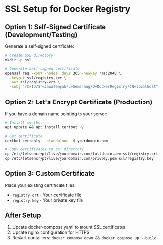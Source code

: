 # SSL Setup for Docker Registry

## Option 1: Self-Signed Certificate (Development/Testing)

Generate a self-signed certificate:

```bash
# Create SSL directory
mkdir -p ssl

# Generate self-signed certificate
openssl req -x509 -nodes -days 365 -newkey rsa:2048 \
  -keyout ssl/registry.key \
  -out ssl/registry.crt \
  -subj "/C=ID/ST=JawaTengah/L=Semarang/O=DockerRegistry/CN=localhost"
```

## Option 2: Let's Encrypt Certificate (Production)

If you have a domain name pointing to your server:

```bash
# Install certbot
apt update && apt install certbot -y

# Get certificate
certbot certonly --standalone -d yourdomain.com

# Copy certificates to ssl directory
cp /etc/letsencrypt/live/yourdomain.com/fullchain.pem ssl/registry.crt
cp /etc/letsencrypt/live/yourdomain.com/privkey.pem ssl/registry.key
```

## Option 3: Custom Certificate

Place your existing certificate files:
- `registry.crt` - Your certificate file
- `registry.key` - Your private key file

## After Setup

1. Update docker-compose.yaml to mount SSL certificates
2. Update nginx configuration for HTTPS
3. Restart containers: `docker compose down && docker compose up --build` 